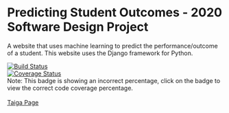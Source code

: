 # Predicting Student Outcomes - 2020 Software Design Project
A website that uses machine learning to predict the performance/outcome of a student. This website uses the Django framework for Python.

[![Build Status](https://travis-ci.org/NicMMuir/SDProject.svg?branch=master)](https://travis-ci.org/NicMMuir/SDProject) <br>
[![Coverage Status](https://coveralls.io/repos/github/NicMMuir/SDProject/badge.svg?branch=master)](https://coveralls.io/github/NicMMuir/SDProject?branch=master) <br>
Note: This badge is showing an incorrect percentage, click on the badge to view the correct code coverage percentage. <br>
<br>
[Taiga Page](https://tree.taiga.io/project/simonrosen42-predicting-student-outcomes-2020-sd-project/backlog)
